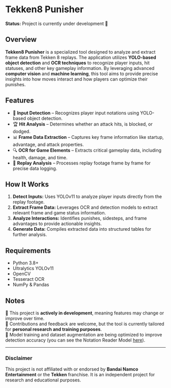 # Tekken8 Punisher

**Status:** Project is currently under development 🚧

## Overview
**Tekken8 Punisher** is a specialized tool designed to analyze and extract frame data from Tekken 8 replays. The application utilizes **YOLO-based object detection** and **OCR techniques** to recognize player inputs, hit statuses, and other key gameplay information. By leveraging advanced **computer vision** and **machine learning**, this tool aims to provide precise insights into how moves interact and how players can optimize their punishes.

## Features
- 🎯 **Input Detection** – Recognizes player input notations using YOLO-based object detection.
- 🏆 **Hit Analysis** – Determines whether an attack hits, is blocked, or dodged.
- 📊 **Frame Data Extraction** – Captures key frame information like startup, advantage, and attack properties.
- 🔍 **OCR for Game Elements** – Extracts critical gameplay data, including health, damage, and time.
- 🎥 **Replay Analysis** – Processes replay footage frame by frame for precise data logging.

## How It Works
1. **Detect Inputs:** Uses YOLOv11 to analyze player inputs directly from the replay footage.
2. **Extract Frame Data:** Leverages OCR and detection models to extract relevant frame and game status information.
3. **Analyze Interactions:** Identifies punishes, sidesteps, and frame advantages to provide actionable insights.
4. **Generate Data:** Compiles extracted data into structured tables for further analysis.

## Requirements
- Python 3.8+
- Ultralytics YOLOv11
- OpenCV
- Tesseract OCR
- NumPy & Pandas

## Notes
🔹 This project is **actively in development**, meaning features may change or improve over time.  
🔹 Contributions and feedback are welcome, but the tool is currently tailored for **personal research and training purposes**.  
🔹 Model training and dataset augmentation are being optimized to improve detection accuracy (you can see the Notation Reader Model [here](https://universe.roboflow.com/dmrs-a31br/tekken-notation-reader)).  

---

### **Disclaimer**
This project is not affiliated with or endorsed by **Bandai Namco Entertainment** or the **Tekken** franchise. It is an independent project for research and educational purposes.

